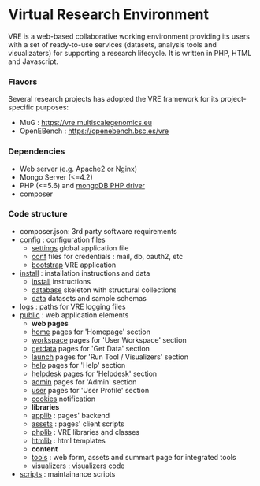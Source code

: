 Virtual Research Environment 
=========

VRE is a web-based collaborative working environment providing its users with a set of ready-to-use services (datasets, analysis tools and visualizaters) for supporting a research lifecycle. It is written in PHP, HTML and Javascript.

### Flavors

Several research projects has adopted the VRE framework for its project-specific purposes:

- MuG : https://vre.multiscalegenomics.eu
- OpenEBench : https://openebench.bsc.es/vre

### Dependencies
- Web server (e.g. Apache2 or Nginx)
- Mongo Server (<=4.2) 
- PHP (<=5.6) and [mongoDB PHP driver](https://www.php.net/manual/es/mongodb.setup.php)
- composer

### Code structure

- composer.json: 3rd party software requirements
- [config](./config) : configuration files 
	- [settings](.config/globals.inc.php) global application file
	- [conf](.config/) files for credentials : mail, db, oauth2, etc
	- [bootstrap](.config/bootstrap.php) VRE application
- [install](./install) : installation instructions and data 
	- [install](./install/INSTALL) instructions
	- [database](./install/INSTALL) skeleton with structural collections
	- [data](./install/INSTALL) datasets and sample schemas
- [logs](./logs) : paths for VRE logging files
- [public](./public) : web application elements
	- **web pages**
	- [home](./public/home) pages for 'Homepage' section
	- [workspace](./public/workpace) pages for 'User Workspace' section
	- [getdata](./public/getdata) pages for 'Get Data' section
	- [launch](./public/launch) pages for 'Run Tool / Visualizers' section
	- [help](./public/help) pages for 'Help' section
	- [helpdesk](./public/helpdesk) pages for 'Helpdesk' section
	- [admin](./public/admin) pages for 'Admin' section
	- [user](./public/user) pages for 'User Profile' section
	- [cookies](./public/cookies) notification
	- **libraries**
	- [applib](./public/applib) : pages' backend
	- [assets](./public/assets) : pages' client scripts
	- [phplib](./public/phplib) : VRE libraries and classes
	- [htmlib](./public/htmlib) : html templates
	- **content**
	- [tools](./public/tools) : web form, assets and summart page for integrated tools
	- [visualizers](./public/visualizers) : visualizers code
- [scripts](./scripts) : maintainance scripts
